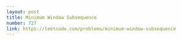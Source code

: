 ```yaml
---
layout: post
title: Minimum Window Subsequence
number: 727
link: https://leetcode.com/problems/minimum-window-subsequence
---
```

